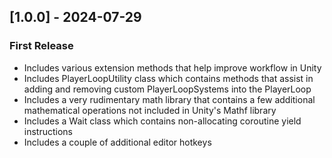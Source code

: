 ## [1.0.0] - 2024-07-29
### First Release
- Includes various extension methods that help improve workflow in Unity
- Includes PlayerLoopUtility class which contains methods that assist in adding and removing custom PlayerLoopSystems into the PlayerLoop
- Includes a very rudimentary math library that contains a few additional mathematical operations not included in Unity's Mathf library
- Includes a Wait class which contains non-allocating coroutine yield instructions
- Includes a couple of additional editor hotkeys
